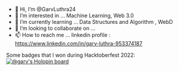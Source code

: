 - 👋 Hi, I’m @GarvLuthra24
- 👀 I’m interested in ... Machine Learning, Web 3.0
- 🌱 I’m currently learning ... Data Structures and Algorithm , WebD
- 💞️ I’m looking to collaborate on ...
- 📫 How to reach me ... linkedin profile : 
https://www.linkedin.com/in/garv-luthra-953374187

Some badges that I won during Hacktoberfest 2022:
[![@garv's Holopin board](https://holopin.me/garv)](https://holopin.io/@garv)

<!---
GarvLuthra24/GarvLuthra24 is a ✨ special ✨ repository because its `README.md` (this file) appears on your GitHub profile.
You can click the Preview link to take a look at your changes.
--->
 
